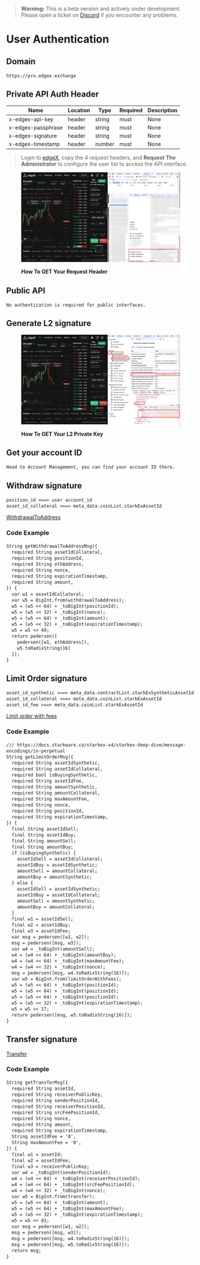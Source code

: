 > **Warning:** This is a beta version and actively under development. Please open a ticket on [Discord](https://discord.com/invite/edgex) if you encounter any problems.


# User Authentication

## Domain

```text
https://pro.edgex.exchange
```

## Private API Auth Header

| Name               | Location | Type    | Required | Description              |
| ------------------ | -------- | ------- | -------- | ------------------------ |
| x-edgex-api-key    | header   | string  | must     | None                     |
| x-edgex-passphrase | header   | string  | must     | None                     |
| x-edgex-signature  | header   | string  | must     | None                     |
| x-edgex-timestamp  | header   | number  | must     | None                     |

> Login to [edgeX](https://pro.edgex.exchange/trade/BTCUSDT), copy the 4 request headers, and **Request The Administrator** to configure the user list to access the API interface.

<figure><img src="../.gitbook/assets/20241224-112821.png" alt=""><figcaption><p><strong>How To GET Your Request Header</strong></p></figcaption></figure>

## Public API

```text
No authentication is required for public interfaces.
```


## Generate L2 signature

<figure><img src="../.gitbook/assets/20241224-111630.png" alt=""><figcaption><p><strong>How To GET Your L2 Private Key</strong></p></figcaption></figure>


## Get your account ID
```text
Head to Account Management, you can find your account ID there.
```


## Withdraw signature 

```text
position_id <==> user account_id
asset_id_collateral <==> meta_data.coinList.starkExAssetId
```

[WithdrawalToAddress](https://docs.starkware.co/starkex/api/perpetual/transactions.html#services.perpetual.api.gateway.transactions.WithdrawalToAddress)

###  Code Example

``` 
String getWithdrawalToAddressMsg({
  required String assetIdCollateral,
  required String positionId,
  required String ethAddress,
  required String nonce,
  required String expirationTimestamp,
  required String amount,
}) {
  var w1 = assetIdCollateral;
  var w5 = BigInt.from(withdrawalToAddress);
  w5 = (w5 << 64) + _toBigInt(positionId);
  w5 = (w5 << 32) + _toBigInt(nonce);
  w5 = (w5 << 64) + _toBigInt(amount);
  w5 = (w5 << 32) + _toBigInt(expirationTimestamp);
  w5 = w5 << 49;
  return pedersen([
    pedersen([w1, ethAddress]),
    w5.toRadixString(16)
  ]);
}
```


## Limit Order signature

```text
asset_id_synthetic <==> meta_data.contractList.starkExSyntheticAssetId
asset_id_collateral <==> meta_data.coinList.starkExAssetId
asset_id_fee <==> meta_data.coinList.starkExAssetId
```

[Limit order with fees](https://docs.starkware.co/starkex/perpetual/signature_construction_perpetual.html#limit_order_with_fees)

###  Code Example

```code
/// https://docs.starkware.co/starkex-v4/starkex-deep-dive/message-encodings/in-perpetual
String getLimitOrderMsg({
  required String assetIdSynthetic,
  required String assetIdCollateral,
  required bool isBuyingSynthetic,
  required String assetIdFee,
  required String amountSynthetic,
  required String amountCollateral,
  required String maxAmountFee,
  required String nonce,
  required String positionId,
  required String expirationTimestamp,
}) {
  final String assetIdSell;
  final String assetIdBuy;
  final String amountSell;
  final String amountBuy;
  if (isBuyingSynthetic) {
    assetIdSell = assetIdCollateral;
    assetIdBuy = assetIdSynthetic;
    amountSell = amountCollateral;
    amountBuy = amountSynthetic;
  } else {
    assetIdSell = assetIdSynthetic;
    assetIdBuy = assetIdCollateral;
    amountSell = amountSynthetic;
    amountBuy = amountCollateral;
  }
  final w1 = assetIdSell;
  final w2 = assetIdBuy;
  final w3 = assetIdFee;
  var msg = pedersen([w1, w2]);
  msg = pedersen([msg, w3]);
  var w4 = _toBigInt(amountSell);
  w4 = (w4 << 64) + _toBigInt(amountBuy);
  w4 = (w4 << 64) + _toBigInt(maxAmountFee);
  w4 = (w4 << 32) + _toBigInt(nonce);
  msg = pedersen([msg, w4.toRadixString(16)]);
  var w5 = BigInt.from(limitOrderWithFees);
  w5 = (w5 << 64) + _toBigInt(positionId);
  w5 = (w5 << 64) + _toBigInt(positionId);
  w5 = (w5 << 64) + _toBigInt(positionId);
  w5 = (w5 << 32) + _toBigInt(expirationTimestamp);
  w5 = w5 << 17;
  return pedersen([msg, w5.toRadixString(16)]);
}
```

## Transfer signature

[Transfer](https://docs.starkware.co/starkex/perpetual/signature_construction_perpetual.html#transfer_with_fees)

###  Code Example

```code
String getTransferMsg({
  required String assetId,
  required String receiverPublicKey,
  required String senderPositionId,
  required String receiverPositionId,
  required String srcFeePositionId,
  required String nonce,
  required String amount,
  required String expirationTimestamp,
  String assetIdFee = '0',
  String maxAmountFee = '0',
}) {
  final w1 = assetId;
  final w2 = assetIdFee;
  final w3 = receiverPublicKey;
  var w4 = _toBigInt(senderPositionId);
  w4 = (w4 << 64) + _toBigInt(receiverPositionId);
  w4 = (w4 << 64) + _toBigInt(srcFeePositionId);
  w4 = (w4 << 32) + _toBigInt(nonce);
  var w5 = BigInt.from(transfer);
  w5 = (w5 << 64) + _toBigInt(amount);
  w5 = (w5 << 64) + _toBigInt(maxAmountFee);
  w5 = (w5 << 32) + _toBigInt(expirationTimestamp);
  w5 = w5 << 81;
  var msg = pedersen([w1, w2]);
  msg = pedersen([msg, w3]);
  msg = pedersen([msg, w4.toRadixString(16)]);
  msg = pedersen([msg, w5.toRadixString(16)]);
  return msg;
}
```
